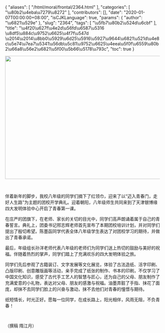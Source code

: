 {
    "aliases": [
        "/html/moral/frontal/2364.html"
    ],
    "categories": [
        "\u80b2\u4eba\u7279\u8272"
    ],
    "contributors": [],
    "date": "2020-01-07T00:00:00+08:00",
    "isCJKLanguage": true,
    "params": {
        "author": "\u6821\u529e"
    },
    "slug": "2364",
    "tags": [
        "\u5fb7\u80b2\u524d\u6cbf"
    ],
    "title": "\u4f20\u627f\u4e2d\u56fd\u6587\u5316 \u8df5\u884c\u9752\u6625\u4f7f\u547d \u2014\u2014\u8bb0\u5929\u6d25\u5916\u5927\u9644\u6821\u521d\u4e8c\u5e74\u7ea7\u5341\u56db\u5c81\u9752\u6625\u4eea\u5f0f\u6559\u80b2\u66a8\u56e2\u6821\u5f00\u5b66\u5178\u793c",
    "toc": true
}


<img
    src="https://cdn.tfls.online/mirror/full/fea47b36a05370fa07b3fe4f4fa0feaa632f9758.jpg"
    style="display:block;margin-left:auto;margin-right:auto;"
    decoding="async"
    fetchpriority="auto"
    loading="lazy"
    height="400"
    width="600"
/>




     

伴着新年的脚步，我校八年级的同学们摘下了红领巾，迎来了以“迈入青春门，走好人生路”为主题的团校开学典礼。迎着朝阳，八年级师生共同来到了天津银博缘四大发明体验中心开启了青春第一课。




在庄严的团旗下，在老师、家长的关切的目光中，同学们高声朗诵着属于自己的青春誓言。典礼上，团委书记邢志辉老师首先宣布了本期团校培训计划，并对同学们提出了殷切希望。陈墨函同学代表全体八年级学生表达了对团校学习的期待，并做出了青春承诺。




最后，年级组长孙洋老师代表八年级的老师们为同学们送上热切的鼓励与美好的祝福。伴随着热烈的掌声，同学们踏上了充满欢乐的四大发明体验之旅。




同学们先后参观了古籍装订、文字发展等文化展览，体验了古法造纸、活字印刷、凸版印刷、创意雕版画等活动，亲手完成了纸张的制作、书本的印刷，不仅学习了中国文化知识，感受了古代手工艺人的智慧与匠心，还为自己的父母、朋友制作了充满爱意的小礼物，表达对父母、朋友的感激与祝福。油墨弄脏了手指、抹花了面庞，却抹不去同学们脸上的兴奋与激动，抹不去他们对青春的憧憬与期待。




 纸短情长，时光正好。愿每一位同学，在成长路上，阳光相伴，风雨无阻，不负青春！
 



  
 



（撰稿 隋江月）






